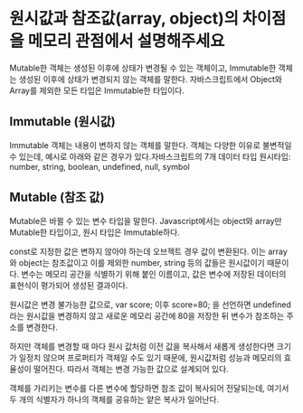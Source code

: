 
# 원시값과 참조값(array, object)의 차이점을 메모리 관점에서 설명해주세요



Mutable한 객체는 생성된 이후에 상태가 변경될 수 있는 객체이고, Immutable한 객체는 생성된 이후에 상태가 변경되지 않는 객체를 말한다. 자바스크립트에서 Object와 Array를 제외한 모든 타입은 Immutable한 타입이다.

## Immutable (원시값)
Immutable 객체는 내용이 변하지 않는 객체를 말한다. 객체는 다양한 이유로 불변적일 수 있는데, 예시로 아래와 같은 경우가 있다.자바스크립트의 7개 데이터 타입 원시타입: number, string, boolean, undefined, null, symbol

## Mutable (참조 값)
Mutable은 바뀔 수 있는 변수 타입을 말한다. Javascript에서는 object와 array만 Mutable한 타입이고, 원시 타입은 Immutable하다.


const로 지정한 값은 변하지 않아야 하는데 오브젝트 경우 값이 변환된다. 이는 array와 object는 참조값이고 이를 제외한 number, string 등의 값들은 원시값이기 때문이다. 변수는 메모리 공간을 식별하기 위해 붙인 이름이고, 값은 변수에 저장된 데이터의 표현식이 평가되어 생성된 결과이다.

원시값은 변경 불가능한 값으로, var score; 이후 score=80; 을 선언하면 undefined라는 원시값을 변경하지 않고 새로운 메모리 공간에 80을 저장한 뒤 변수가 참조하는 주소를 변경한다.

하지만 객체를 변경할 때 마다 원시 값처럼 이전 값을 복사해서 새롭게 생성한다면 크기가 일정치 않으며 프로퍼티가 객체일 수도 있기 때문에, 원시값처럼 성능과 메모리의 효율성이 떨어진다. 따라서 객체는 변경 가능한 값으로 설계되어 있다.

객체를 가리키는 변수를 다른 변수에 할당하면 참조 값이 복사되어 전달되는데, 여기서 두 개의 식별자가 하나의 객체를 공유하는 얕은 복사가 일어난다.